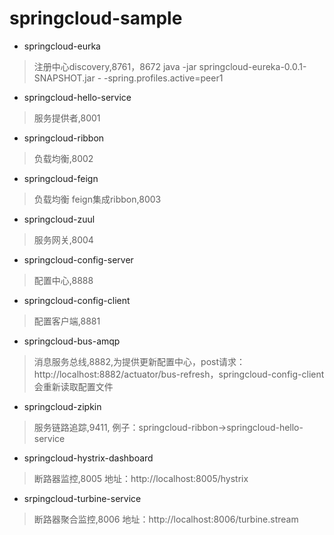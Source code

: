 # springcloud-sample

* springcloud-eurka 
> 注册中心discovery,8761，8672
> java -jar springcloud-eureka-0.0.1-SNAPSHOT.jar - -spring.profiles.active=peer1
* springcloud-hello-service
> 服务提供者,8001
* springcloud-ribbon
> 负载均衡,8002
* springcloud-feign
> 负载均衡 feign集成ribbon,8003
* springcloud-zuul
> 服务网关,8004
* springcloud-config-server
> 配置中心,8888
* springcloud-config-client
> 配置客户端,8881
* springcloud-bus-amqp
> 消息服务总线,8882,为提供更新配置中心，post请求：http://localhost:8882/actuator/bus-refresh，springcloud-config-client会重新读取配置文件
* springcloud-zipkin
> 服务链路追踪,9411, 例子：springcloud-ribbon->springcloud-hello-service
* springcloud-hystrix-dashboard
> 断路器监控,8005
> 地址：http://localhost:8005/hystrix
* srpingcloud-turbine-service
> 断路器聚合监控,8006
> 地址：http://localhost:8006/turbine.stream
